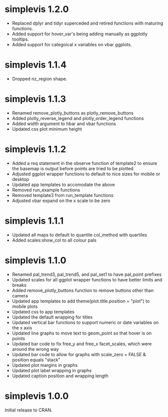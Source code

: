 # simplevis 1.2.0

* Replaced dplyr and tidyr superceded and retired functions with maturing functions.
* Added support for hover_var's being adding manually as ggplotly tooltips.
* Added support for categoical x variables on vbar ggplots.

# simplevis 1.1.4

* Dropped nz_region shape.

# simplevis 1.1.3

* Renamed remove_plotly_buttons as plotly_remove_buttons
* Added plotly_reverse_legend and plotly_order_legend functions
* Added width argument to hbar and vbar functions
* Updated css plot minimum height

# simplevis 1.1.2

* Added a req statement in the observe function of template2 to ensure the basemap is output before points are tried to be plotted 
* Adjusted ggplot wrapper functions to default to nice sizes for mobile or desktop
* Updated app templates to accomodate the above
* Removed run_example functions
* Removed template3 from run_template functions
* Adjusted vbar expand on the x scale to be zero

# simplevis 1.1.1

* Updated all maps to default to quantile col_method with quartiles
* Added scales:show_col to all colour pals

# simplevis 1.1.0 

* Renamed pal_trend3, pal_trend5, and pal_set1 to have pal_point prefixes
* Updated scales for all ggplot wrapper functions to have better limits and breaks
* Added remove_plotly_buttons function to remove buttons other than camera
* Updated app templates to add theme(plot.title.position = "plot") to mobile plots
* Updated css to app templates
* Updated the default wrapping for titles 
* Updated vertical bar functions to support numeric or date variables on the x axis
* Updated line graphs to move text to geom_point so that hover is on points
* Updated bar code to fix free_y and free_x facet_scales, which were around the wrong way
* Updated bar code to allow for graphs with scale_zero = FALSE & position equals "stack"
* Updated plot margins in graphs
* Updated plot label wrapping in graphs
* Updated caption position and wrapping length

# simplevis 1.0.0

Initial release to CRAN.